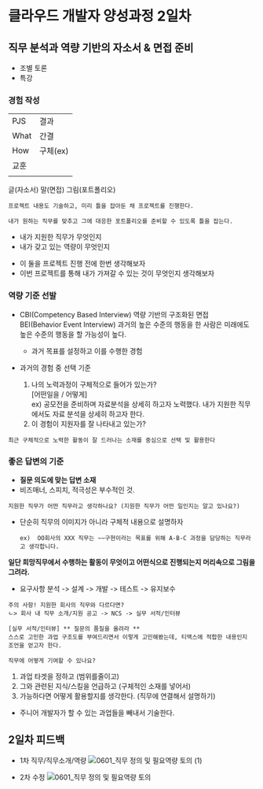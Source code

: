 # 클라우드 개발자 양성과정 2일차

## 직무 분석과 역량 기반의 자소서 & 면접 준비
* 조별 토론
* 특강

### 경험 작성
| | |
| -------- | -------- |
| PJS   | 결과  |
| What  | 간결  |
| How   | 구체(ex)|
| 교훈  |       |
| | |


글(자소서) 말(면접) 그림(포트폴리오)

``` 프로젝트 내용도 기술하고, 미리 틀을 잡아둔 채 프로젝트를 진행한다. ```

``` 내가 원하는 직무를 맞추고 그에 대응한 포트폴리오를 준비할 수 있도록 틀을 잡는다. ```

* 내가 지원한 직무가 무엇인지
* 내가 갖고 있는 역량이 무엇인지
- 이 둘을 프로젝트 진행 전에 한번 생각해보자
- 이번 프로젝트를 통해 내가 가져갈 수 있는 것이 무엇인지 생각해보자


### 역량 기준 선발
* CBI(Competency Based Interview) 역량 기반의 구조화된 면접<br>
BEI(Behavior Event Interview) 과거의 높은 수준의 행동을 한 사람은 미래에도 높은 수준의 행동을 할 가능성이 높다.
     
    - 과거 목표를 설정하고 이를 수행한 경험 <br>

* 과거의 경험 중 선택 기준
    1. 나의 노력과정이 구체적으로 들어가 있는가? <br>
        [어떤일을 / 어떻게] <br>
        ex) 공모전을 준비하며 자료분석을 상세히 하고자 노력했다.
        내가 지원한 직무에서도 자료 분석을 상세히 하고자 한다.
    2. 이 경험이 지원자를 잘 나타내고 있는가?

``` 최근 구체적으로 노력한 활동이 잘 드러나는 소재를 중심으로 선택 및 활용한다 ```

### 좋은 답변의 기준
* <b>질문 의도에 맞는 답변 소재</b>
* 비즈매너, 스피치, 적극성은 부수적인 것.

``` 지원한 직무가 어떤 직무라고 생각하나요? (지원한 직무가 어떤 일인지는 알고 있나요?) ```
- 단순히 직무의 이미지가 아니라 구체적 내용으로 설명하자
    
    ```ex)  OO회사의 XXX 직무는 ~~구현이라는 목표를 위해 A-B-C 과정을 담당하는 직무라고 생각합니다. ```

<b>일단 희망직무에서 수행하는 활동이 무엇이고 어떤식으로 진행되는지 머리속으로 그림을 그려라.</b>
* 요구사항 분석 -> 설계 -> 개발 -> 테스트 -> 유지보수
```
주의 사항! 지원한 회사의 직무와 다르다면?
ㄴ> 회사 내 직무 소개/지원 공고 -> NCS -> 실무 서적/인터뷰

[실무 서적/인터뷰] ** 질문의 품질을 올려라 **
스스로 고민한 과업 구조도를 부여드리면서 이렇게 고민해봤는데, 티맥스에 적합한 내용인지 조언을 얻고자 한다.
```

``` 직무에 어떻게 기여할 수 있나요? ```
1. 과업 타겟을 정하고  (범위를줄이고)
2. 그와 관련된 지식/스킬을 언급하고  (구체적인 소재를 넣어서)
3. 가능하다면 어떻게 활용할지를 생각한다.  (직무에 연결해서 설명하기)

* 주니어 개발자가 할 수 있는 과업들을 빼내서 기술한다.


## 2일차 피드백

* 1차 직무/직무소개/역량
![0601_직무 정의 및 필요역량 토의 (1)](https://user-images.githubusercontent.com/32921225/120280192-58a4c680-c2f2-11eb-9184-596bd184d2af.png)

* 2차 수정
![0601_직무 정의 및 필요역량 토의](https://user-images.githubusercontent.com/32921225/120280185-56426c80-c2f2-11eb-9808-2e0ec4ffe460.png)


     
